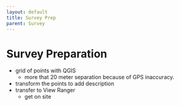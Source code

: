 ```yaml
---
layout: default
title: Survey Prep
parent: Survey
---
```

# Survey Preparation

* grid of points with QGIS
    * more that 20 meter separation because of GPS inaccuracy.
* transform the points to add description
* transfer to View Ranger
    * get on site